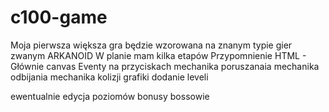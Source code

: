 # c100-game
Moja pierwsza większa gra będzie wzorowana na znanym typie gier zwanym ARKANOID
W planie mam kilka etapów 
Przypomnienie HTML - Głównie canvas
Eventy na przyciskach
mechanika poruszanaia
mechanika odbijania
mechanika kolizji
grafiki
dodanie leveli

ewentualnie
edycja poziomów
bonusy
bossowie


